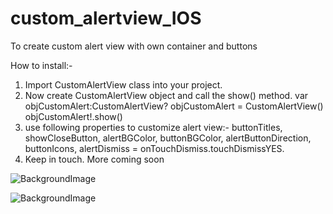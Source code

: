 # custom_alertview_IOS
To create custom alert view with own container and buttons

How to install:-

1. Import CustomAlertView class into your project.
2. Now create CustomAlertView object and call the show() method.
    var objCustomAlert:CustomAlertView?
    objCustomAlert = CustomAlertView()
    objCustomAlert!.show()
3. use following properties to customize alert view:-
    buttonTitles, showCloseButton, alertBGColor, buttonBGColor, alertButtonDirection, buttonIcons, alertDismiss = onTouchDismiss.touchDismissYES.
4. Keep in touch. More coming soon

![BackgroundImage](https://raw.githubusercontent.com/ankitsainisoftobiz/custom_alertview_IOS/master/Simulator%20Screen%20Shot%20Apr%208%2C%202016%2C%204.43.42%20PM.png)

![BackgroundImage](https://github.com/ankitsainisoftobiz/custom_alertview_IOS/blob/master/Screen%20Shot%202016-04-18%20at%204.38.09%20PM.png?raw=true)